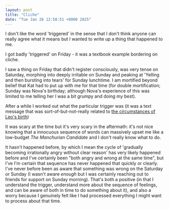 ```yaml
---
layout: post
title: "Cliche"
date: "Tue Jan 28 12:58:51 +0000 2025"
---
```


I don't like the word 'triggered' in the sense that I don't think anyone can really agree what it means but I wanted to write up a thing that happened to me. 

I got badly 'triggered' on Friday - it was a textbook example bordering on cliche. 

I saw a thing on Friday that didn't register consciously, was very tense on Saturday, morphing into deeply irritable on Sunday and peaking at 'Yelling and then bursting into tears' for Sunday lunchtime.  I am mortified beyond belief that Kat had to put up with me for that time (for double mortification; Sunday was Nova's birthday; although Nova's experience of this was limited to me telling her I was a bit grumpy and doing my best). 

After a while I worked out what the particular trigger was (it was a text message that was sort-of-but-not-really related to [the circumstances of Leo's birth](https://joereddington.com/2020/05/09/wires.html)) 

It was scary at the time but it's very scary in the aftermath: it's not nice knowing that a innocuous sequence of words can massively upset me like a low-budget _The Manchurian Candidate_ and I don't really know what to do.  

It hasn't happened before, by which I mean the cycle of 'gradually becoming irrationally angry without clear reason' has very likely happened before and I've certainly been "both angry and wrong at the same time", but I've I'm certain that sequence has never happened that quickly or clearly. I've never before been as aware that something was wrong on the Saturday or Sunday (I wasn't aware _enough_ but I was certainly reaching out to friends for support on Sunday morning). That's both a positive (in that I understand the trigger, understand more about the sequence of feelings, and can be aware of both in time to do something about it), and also a worry because I genuinely felt like I had processed everything I might want to process about that time.   


